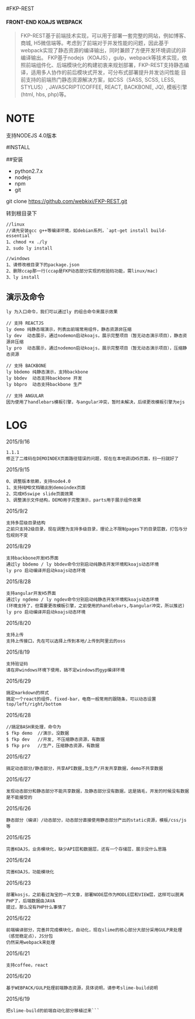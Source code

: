 #FKP-REST
#### FRONT-END KOAJS WEBPACK
>FKP-REST基于前端技术实现，可以用于部署一套完整的网站，例如博客、商城, H5微信端等。考虑到了前端对于并发性能的问题，因此基于webpack实现了静态资源的编译输出，同时兼顾了方便开发环境调试的非编译输出。
>FKP基于nodejs（KOAJS），gulp，webpack等技术实现，依照前端组件化、后端模块化的构建初衷来规划部署，FKP-REST支持静态编译，适用多人协作的前后模块式开发，可分布式部署提升并发访问性能
>目前支持的前端热门静态资源解决方案，如CSS（SASS, SCSS, LESS, STYLUS）, JAVASCRIPT(COFFEE, REACT, BACKBONE, JQ), 模板引擎(html, hbs, php)等。  

# NOTE
支持NODEJS 4.0版本

#INSTALL

##安装
 - python2.7.x
 - nodejs
 - npm
 - git

git clone https://github.com/webkixi/FKP-REST.git

转到根目录下
```
//linux
//请先安装gcc g++等编译环境，如debian系列，`apt-get install build-essential`
1、chmod +x ./ly
2、sudo ly install

//windows
1、请修改根目录下的package.json
2、删除ccap那一行(ccap是FKP动态部分实现的校验码功能，需linux/mac)
3、ly install
```

## 演示及命令
```
ly 为入口命令，我们可以通过ly 的组合命令来展示效果

// 支持 REACTJS
ly demo 纯静态端演示，列表出前端常用组件，静态资源非压缩
ly dev  动态展示，通过nodemon启动koajs，展示完整项目（暂无动态演示项目），静态资源非压缩
ly pro  动态展示，通过nodemon启动koajs，展示完整项目（暂无动态演示项目），压缩静态资源

// 支持 BACKBONE
ly bbdemo 纯静态演示，支持backbone
ly bbdev  动态支持backbone 开发
ly bbpro  动态支持backbone 生产

// 支持 ANGULAR
因为使用了handlebars模板引擎，与angular冲突，暂时未解决，后续更改模板引擎为ejs
```


# LOG
2015/9/16
```
1.1.1
修正了二维码在DEMOINDEX页面路径错误的问题，现在在本地调试H5页面，扫一扫就好了
```
2015/9/15
```
0、调整版本依赖，支持node4.0
1、支持纯MD文档输出到demoindex页面
2、完成H5swipe slide页面效果
3、调整演示文件结构，DEMO用于完整演示，parts用于展示组件效果
```
2015/9/2
```
支持多层级目录结构
之前只支持2级目录，现在调整为支持多级目录，理论上不限制pages下的目录层数，打包与分包规则不变
```
2015/8/29
```
支持backbone开发H5界面
通过ly bbdemo / ly bbdev命令分别启动纯静态开发环境和koajs动态环境
ly pro 启动编译并启动koajs动态环境
```
2015/8/28
```
支持angular开发H5界面
通过ly ngdemo / ly ngdev命令分别启动纯静态开发环境和koajs动态环境
(环境支持了，但需要更改模板引擎，之前使用的handlebars,与angular冲突，所以推迟)
ly pro 启动编译并启动koajs动态环境
```
2015/8/20
```
支持上传
支持上传接口，先在可以选择上传到本地/上传到阿里云的oss
```
2015/8/19
```
支持验证码
请在非windows环境下使用，搞不定windows的gyp编译环境
```
2015/6/29
```
搞定markdown的样式
搞定一个react的组件，fixed-bar，电商一般常用的跟随条，可以动态设置top/left/right/bottom
```

2015/6/28
```
//搞定BASH来处理，命令为
$ fkp demo  //演示，没数据
$ fkp dev   //开发, 不压缩静态资源，有数据
$ fkp pro   //生产，压缩静态资源，有数据
```

2015/6/27
```
搞定动态部分/静态部分，共享API数据,及生产/开发共享数据，demo不共享数据
```

2015/6/27
```
发现动态部分和静态部分不能共享数据，及静态部分没有数据，这是搞毛，开发的时候没有数据是不能接受的
```

2015/6/26
```
静态部分（编译）/动态部分，动态部分直接使用静态部分产出的static资源，模板/css/js等
```

2015/6/25
```
完善KOAJS，业务模块化，缺少API层和数据层，还有一个存储层，展示没什么思路
```

2015/6/24
```
完善KOAJS，功能模块化
```

2015/6/23
```
部署kosjs，之前看过淘宝的一片文章，部署NODE层作为MODLE层和VIEW层，这样可以脱离PHP了，后端数据由JAVA
提过，那么没有PHP什么事情了
```

2015/6/22
```
前端编译部分，完善并完成模块化，自动化，现在slime的核心部分大部分采用GULP来处理（感觉稳定点），JS分包
仍然采用webpack来处理
```

2015/6/21
```
支持coffee，react
```

2015/6/20
```
基于WEBPACK/GULP处理前端静态资源，具体说明，请参考slime-build说明
```

2015/6/19
```
把slime-build的前端自动化部分移植过来```

